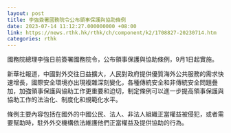 ```yaml
---
layout: post
title: 李強簽署國務院令公布領事保護與協助條例
date: 2023-07-14 11:12:27.000000000 +08:00
link: https://news.rthk.hk/rthk/ch/component/k2/1708827-20230714.htm
categories: rthk
---
```


國務院總理李強日前簽署國務院令，公布領事保護與協助條例，9月1日起實施。

新華社報道，中國對外交往日益擴大，人民對政府提供優質海外公共服務的需求快速增長，國際安全環境亦出現複雜深刻變化，各種傳統安全和非傳統安全問題疊加，加強領事保護與協助工作更重要和迫切，制定條例可以進一步提高領事保護與協助工作的法治化、制度化和規範化水平。

條例主要內容包括在國外的中國公民、法人、非法人組織正當權益被侵犯，或者需要幫助時，駐外外交機構依法維護他們正當權益及提供協助的行為。
